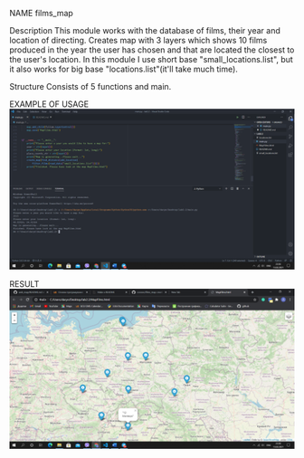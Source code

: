 NAME 
films_map 

Description
This module works with the database of films, their year and location of
directing. Creates map with 3 layers which shows 10 films produced in the
year the user has chosen and that are located the closest
to the user's location.
In this module I use short base "small_locations.list", but it also works  for big base "locations.list"(it'll take much time).

Structure 
Consists of 5 functions and main. 

EXAMPLE OF USAGE
![](images/input.png)

RESULT
![](images/map.png)
